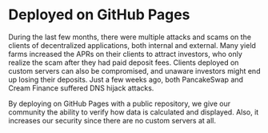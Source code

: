 # Deployed on GitHub Pages

During the last few months, there were multiple attacks and scams on the clients of decentralized applications, both internal and external. Many yield farms increased the APRs on their clients to attract investors, who only realize the scam after they had paid deposit fees. Clients deployed on custom servers can also be compromised, and unaware investors might end up losing their deposits. Just a few weeks ago, both PancakeSwap and Cream Finance suffered DNS hijack attacks.

By deploying on GitHub Pages with a public repository, we give our community the ability to verify how data is calculated and displayed. Also, it increases our security since there are no custom servers at all.

